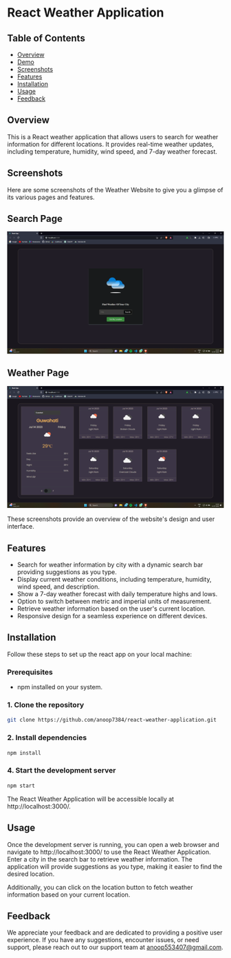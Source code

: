 # React Weather Application

## Table of Contents

- [Overview](#overview)
- [Demo](#demo)
- [Screenshots](#screenshots)
- [Features](#features)
- [Installation](#installation)
- [Usage](#usage)
- [Feedback](#feedback)


## Overview

This is a React weather application that allows users to search for weather information for different locations. It provides real-time weather updates, including temperature, humidity, wind speed, and 7-day weather forecast.

<!-- ## Demo

A link to a video demo of weather app.
https://www.youtube.com/watch?v=0g-jPhgflOs

[![Video Demo](https://i9.ytimg.com/vi_webp/0g-jPhgflOs/mq2.webp?sqp=CIzrsKUG-oaymwEmCMACELQB8quKqQMa8AEB-AH-CYAC0AWKAgwIABABGEUgSShlMA8=&rs=AOn4CLC8RYCsMLgQNLJmI90QMcuAfLNQBQ)](https://www.youtube.com/watch?v=0g-jPhgflOs) -->

## Screenshots

Here are some screenshots of the Weather Website to give you a glimpse of its various pages and features.

## Search Page
![Search Page](screenshots/search_page.png)

## Weather Page
![Weather Page](screenshots/weather_page.png)

These screenshots provide an overview of the website's design and user interface.

## Features

- Search for weather information by city  with a dynamic search bar providing suggestions as you type.
- Display current weather conditions, including temperature, humidity, wind speed, and description.
- Show a 7-day weather forecast with daily temperature highs and lows.
- Option to switch between metric and imperial units of measurement.
- Retrieve weather information based on the user's current location.
- Responsive design for a seamless experience on different devices.

## Installation

Follow these steps to set up the react app on your local machine:

### Prerequisites

- npm installed on your system.

### 1. Clone the repository
```bash
git clone https://github.com/anoop7384/react-weather-application.git
```



### 2. Install dependencies
```bash
npm install
```

### 4. Start the development server
```bash
npm start
```
The React Weather Application will be accessible locally at http://localhost:3000/.



## Usage

Once the development server is running, you can open a web browser and navigate to http://localhost:3000/ to use the React Weather Application. Enter a city in the search bar to retrieve weather information. The application will provide suggestions as you type, making it easier to find the desired location. 

Additionally, you can click on the location button to fetch weather information based on your current location.










## Feedback
We appreciate your feedback and are dedicated to providing a positive user experience. If you have any suggestions, encounter issues, or need support, please reach out to our support team at anoop553407@gmail.com.




